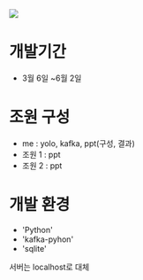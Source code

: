 <img src="https://capsule-render.vercel.app/api?type=waving&color=auto&height=200&section=header&text=CCTV_Helper&fontSize=90" />

# 개발기간
- 3월 6일 ~6월 2일

# 조원 구성
- me : yolo, kafka, ppt(구성, 결과)
- 조원 1 : ppt
- 조원 2 : ppt

# 개발 환경
- 'Python'
- 'kafka-pyhon'
- 'sqlite'

서버는 localhost로 대체
